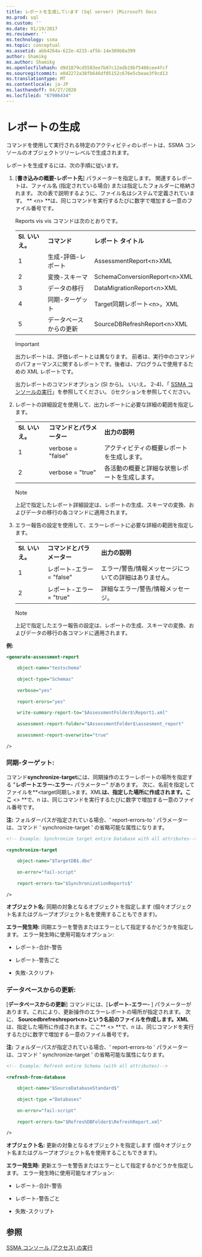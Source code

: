 ```yaml
---
title: レポートを生成しています (Sql server) |Microsoft Docs
ms.prod: sql
ms.custom: ''
ms.date: 01/19/2017
ms.reviewer: ''
ms.technology: ssma
ms.topic: conceptual
ms.assetid: abb4264a-622e-4215-af5b-14e309b8a399
author: Shamikg
ms.author: Shamikg
ms.openlocfilehash: d9d1879cd5583ee7b87c12edb19bf5486cee4fcf
ms.sourcegitcommit: e042272a38fb646df05152c676e5cbeae3f9cd13
ms.translationtype: MT
ms.contentlocale: ja-JP
ms.lasthandoff: 04/27/2020
ms.locfileid: "67986434"
---
```

# <a name="generating-reports-accesstosql"></a>レポートの生成
コマンドを使用して実行される特定のアクティビティのレポートは、SSMA コンソールのオブジェクトツリーレベルで生成されます。  
  
レポートを生成するには、次の手順に従います。  
  
1.  [**書き込みの概要-レポート先**] パラメーターを指定します。 関連するレポートは、ファイル名 (指定されている場合) または指定したフォルダーに格納されます。 次の表で説明するように、ファイル名はシステムで定義されています。 ** &lt;n&gt; **は、同じコマンドを実行するたびに数字で増加する一意のファイル番号です。  
  
    Reports vis vis コマンドは次のとおりです。  
  
    ||||  
    |-|-|-|  
    |**Sl. いいえ。**|**コマンド**|**レポート タイトル**|  
    |1|生成-評価-レポート|AssessmentReport&lt;n&gt;XML|  
    |2|変換-スキーマ|SchemaConversionReport&lt;n&gt;XML|  
    |3|データの移行|DataMigrationReport&lt;n&gt;XML|  
    |4|同期-ターゲット|Target同期レポート&lt;n&gt;。XML|  
    |5|データベースからの更新|SourceDBRefreshReport&lt;n&gt;XML|  
  
    > [!IMPORTANT]  
    > 出力レポートは、評価レポートとは異なります。 前者は、実行中のコマンドのパフォーマンスに関するレポートです。後者は、プログラムで使用するための XML レポートです。  
  
    出力レポートのコマンドオプション (Sl から)。 いいえ。 2-4)、「 [SSMA コンソールの実行](../../ssma/access/executing-the-ssma-console-accesstosql.md)」を参照してください。 &#40;&#41;セクションを参照してください。  
  
2.  レポートの詳細設定を使用して、出力レポートに必要な詳細の範囲を指定します。  
  
    ||||  
    |-|-|-|  
    |**Sl. いいえ。**|**コマンドとパラメーター**|**出力の説明**|  
    |1|verbose = "false"|アクティビティの概要レポートを生成します。|  
    |2|verbose = "true"|各活動の概要と詳細な状態レポートを生成します。|  
  
    > [!NOTE]  
    > 上記で指定したレポート詳細設定は、レポートの生成、スキーマの変換、およびデータの移行の各コマンドに適用されます。  
  
3.  エラー報告の設定を使用して、エラーレポートに必要な詳細の範囲を指定します。  
  
    ||||  
    |-|-|-|  
    |**Sl. いいえ。**|**コマンドとパラメーター**|**出力の説明**|  
    |1|レポート-エラー = "false"|エラー/警告/情報メッセージについての詳細はありません。|  
    |2|レポート-エラー = "true"|詳細なエラー/警告/情報メッセージ。|  
  
    > [!NOTE]  
    > 上記で指定したエラー報告の設定は、レポートの生成、スキーマの変換、およびデータの移行の各コマンドに適用されます。  
  
**例:**  
  
```xml  
<generate-assessment-report  
  
    object-name="testschema"  
  
    object-type="Schemas"  
  
    verbose="yes"  
  
    report-erors="yes"  
  
    write-summary-report-to="$AssessmentFolder$\Report1.xml"  
  
    assessment-report-folder="$AssessmentFolder$\assesment_report"  
  
    assessment-report-overwrite="true"  
  
/>  
```  
  
### <a name="synchronize-target"></a>同期-ターゲット:  
コマンド**synchronize-target**には、同期操作のエラーレポートの場所を指定する "**レポートエラー-エラー-** パラメーター" があります。 次に、名前を指定してファイルを**&lt;target同期し&gt;ます。XML**は、指定した場所に作成されます。ここ** &lt;&gt; **で、n は、同じコマンドを実行するたびに数字で増加する一意のファイル番号です。  
  
**注:** フォルダーパスが指定されている場合、' report-errors-to ' パラメーターは、コマンド ' synchronize-target ' の省略可能な属性になります。  
  
```xml  
<!-- Example: Synchronize target entire Database with all attributes-->  
  
<synchronize-target  
  
    object-name="$TargetDB$.dbo"  
  
    on-error="fail-script"  
  
    report-errors-to="$SynchronizationReports$"  
  
/>  
```  
**オブジェクト名:** 同期の対象となるオブジェクトを指定します (個々オブジェクト名またはグループオブジェクト名を使用することもできます)。  
  
**エラー発生時:** 同期エラーを警告またはエラーとして指定するかどうかを指定します。 エラー発生時に使用可能なオプション:  
  
-   レポート-合計-警告  
  
-   レポート-警告ごと  
  
-   失敗-スクリプト  
  
### <a name="refresh-from-database"></a>データベースからの更新:  
[**データベースからの更新**] コマンドには、[**レポート-エラー-** ] パラメーターがあります。これにより、更新操作のエラーレポートの場所が指定されます。 次に、 **Sourcedbrefreshreport&lt;n&gt;という名前のファイルを作成します。XML**は、指定した場所に作成されます。ここ** &lt;&gt; **で、n は、同じコマンドを実行するたびに数字で増加する一意のファイル番号です。  
  
**注:** フォルダーパスが指定されている場合、' report-errors-to ' パラメーターは、コマンド ' synchronize-target ' の省略可能な属性になります。  
  
```xml  
<!-- Example: Refresh entire Schema (with all attributes)-->  
  
<refresh-from-database  
  
    object-name="$SourceDatabaseStandard$"  
  
    object-type ="Databases"  
  
    on-error="fail-script"  
  
    report-errors-to="$RefreshDBFolder$\RefreshReport.xml"  
  
/>  
```  
**オブジェクト名:** 更新の対象となるオブジェクトを指定します (個々オブジェクト名またはグループオブジェクト名を使用することもできます)。  
  
**エラー発生時:** 更新エラーを警告またはエラーとして指定するかどうかを指定します。 エラー発生時に使用可能なオプション:  
  
-   レポート-合計-警告  
  
-   レポート-警告ごと  
  
-   失敗-スクリプト  
  
## <a name="see-also"></a>参照  
[SSMA コンソール (アクセス) の実行](https://msdn.microsoft.com/aa1bf665-8dc0-4259-b36f-46ae67197a43)  
  
